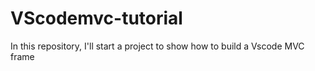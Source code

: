 # VScodemvc-tutorial
In this repository, I'll start a project to show how to build a Vscode MVC frame
